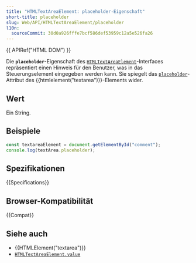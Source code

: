 ```yaml
---
title: "HTMLTextAreaElement: placeholder-Eigenschaft"
short-title: placeholder
slug: Web/API/HTMLTextAreaElement/placeholder
l10n:
  sourceCommit: 30d0a926fffe7bcf586def53959c12a5e526fa26
---
```


{{ APIRef("HTML DOM") }}

Die **`placeholder`**-Eigenschaft des [`HTMLTextAreaElement`](/de/docs/Web/API/HTMLTextAreaElement)-Interfaces repräsentiert einen Hinweis für den Benutzer, was in das Steuerungselement eingegeben werden kann. Sie spiegelt das [`placeholder`](/de/docs/Web/HTML/Element/textarea#placeholder)-Attribut des {{htmlelement("textarea")}}-Elements wider.

## Wert

Ein String.

## Beispiele

```js
const textareaElement = document.getElementById("comment");
console.log(textArea.placeholder);
```

## Spezifikationen

{{Specifications}}

## Browser-Kompatibilität

{{Compat}}

## Siehe auch

- {{HTMLElement("textarea")}}
- [`HTMLTextAreaElement.value`](/de/docs/Web/API/HTMLTextAreaElement/value)
